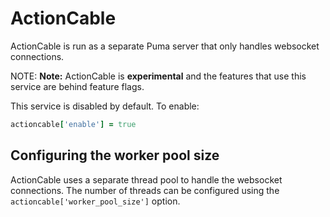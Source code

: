 # ActionCable

ActionCable is run as a separate Puma server that only handles websocket connections.

NOTE: **Note:** ActionCable is **experimental** and the features that use this service are behind feature flags.

This service is disabled by default. To enable:

```ruby
actioncable['enable'] = true
```

## Configuring the worker pool size

ActionCable uses a separate thread pool to handle the websocket connections. The number of threads can be configured
using the `actioncable['worker_pool_size']` option.
